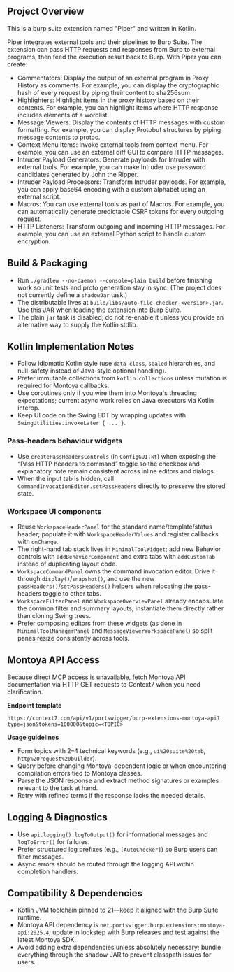 ## Project Overview

This is a burp suite extension named "Piper" and written in Kotlin.

Piper integrates external tools and their pipelines to Burp Suite. The extension can pass HTTP requests and responses from Burp to external programs, then feed the execution result back to Burp. With Piper you can create:

- Commentators: Display the output of an external program in Proxy History as comments. For example, you can display the cryptographic hash of every request by piping their content to sha256sum.
- Highlighters: Highlight items in the proxy history based on their contents. For example, you can highlight items where HTTP response includes elements of a wordlist.
- Message Viewers: Display the contents of HTTP messages with custom formatting. For example, you can display Protobuf structures by piping message contents to protoc.
- Context Menu Items: Invoke external tools from context menu. For example, you can use an external diff GUI to compare HTTP messages.
- Intruder Payload Generators: Generate payloads for Intruder with external tools. For example, you can make Intruder use password candidates generated by John the Ripper.
- Intruder Payload Processors: Transform Intruder payloads. For example, you can apply base64 encoding with a custom alphabet using an external script.
- Macros: You can use external tools as part of Macros. For example, you can automatically generate predictable CSRF tokens for every outgoing request.
- HTTP Listeners: Transform outgoing and incoming HTTP messages. For example, you can use an external Python script to handle custom encryption.

## Build & Packaging
- Run `./gradlew --no-daemon --console=plain build` before finishing work so unit tests and proto generation stay in sync. (The project does not currently define a `shadowJar` task.)
- The distributable lives at `build/libs/auto-file-checker-<version>.jar`. Use this JAR when loading the extension into Burp Suite.
- The plain `jar` task is disabled; do not re-enable it unless you provide an alternative way to supply the Kotlin stdlib.


## Kotlin Implementation Notes
- Follow idiomatic Kotlin style (use `data class`, `sealed` hierarchies, and null-safety instead of Java-style optional handling).
- Prefer immutable collections from `kotlin.collections` unless mutation is required for Montoya callbacks.
- Use coroutines only if you wire them into Montoya's threading expectations; current async work relies on Java executors via Kotlin interop.
- Keep UI code on the Swing EDT by wrapping updates with `SwingUtilities.invokeLater { ... }`.

### Pass-headers behaviour widgets
- Use `createPassHeadersControls` (in `ConfigGUI.kt`) when exposing the “Pass HTTP headers to command” toggle so the checkbox and explanatory note remain consistent across inline editors and dialogs.
- When the input tab is hidden, call `CommandInvocationEditor.setPassHeaders` directly to preserve the stored state.

### Workspace UI components
- Reuse `WorkspaceHeaderPanel` for the standard name/template/status header; populate it with `WorkspaceHeaderValues` and register callbacks with `onChange`.
- The right-hand tab stack lives in `MinimalToolWidget`; add new Behavior controls with `addBehaviorComponent` and extra tabs with `addCustomTab` instead of duplicating layout code.
- `WorkspaceCommandPanel` owns the command invocation editor. Drive it through `display()`/`snapshot()`, and use the new `passHeaders()`/`setPassHeaders()` helpers when relocating the pass-headers toggle to other tabs.
- `WorkspaceFilterPanel` and `WorkspaceOverviewPanel` already encapsulate the common filter and summary layouts; instantiate them directly rather than cloning Swing trees.
- Prefer composing editors from these widgets (as done in `MinimalToolManagerPanel` and `MessageViewerWorkspacePanel`) so split panes resize consistently across tools.

## Montoya API Access
Because direct MCP access is unavailable, fetch Montoya API documentation via HTTP GET requests to Context7 when you need clarification.

**Endpoint template**
```
https://context7.com/api/v1/portswigger/burp-extensions-montoya-api?type=json&tokens=100000&topic=<TOPIC>
```

**Usage guidelines**
- Form topics with 2–4 technical keywords (e.g., `ui%20suite%20tab`, `http%20request%20builder`).
- Query before changing Montoya-dependent logic or when encountering compilation errors tied to Montoya classes.
- Parse the JSON response and extract method signatures or examples relevant to the task at hand.
- Retry with refined terms if the response lacks the needed details.

## Logging & Diagnostics
- Use `api.logging().logToOutput()` for informational messages and `logToError()` for failures.
- Prefer structured log prefixes (e.g., `[AutoChecker]`) so Burp users can filter messages.
- Async errors should be routed through the logging API within completion handlers.

## Compatibility & Dependencies
- Kotlin JVM toolchain pinned to 21—keep it aligned with the Burp Suite runtime.
- Montoya API dependency is `net.portswigger.burp.extensions:montoya-api:2025.4`; update in lockstep with Burp releases and test against the latest Montoya SDK.
- Avoid adding extra dependencies unless absolutely necessary; bundle everything through the shadow JAR to prevent classpath issues for users.
